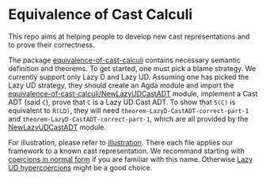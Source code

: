 # Equivalence of Cast Calculi

This repo aims at helping people to develop new cast representations and to prove their correctness.

The package [equivalence-of-cast-calculi](./equivalence-of-cast-calculi) contains necessary semantic definition and theorems.
To get started, one must pick a blame strategy. We currently support only Lazy D and Lazy UD.
Assuming one has picked the Lazy UD strategy, they should create an Agda module and import the 
[equivalence-of-cast-calculi/NewLazyUDCastADT](./equivalence-of-cast-calculi/NewLazyUDCastADT) module,
implement a Cast ADT (said `C`),
prove that `C` is a Lazy UD Cast ADT.
To show that `S(C)` is equivalent to `R(LD)`, they will need `theorem-LazyD-CastADT-correct-part-1` and `theorem-LazyD-CastADT-correct-part-1`, which
are all provided by the [NewLazyUDCastADT](./equivalence-of-cast-calculi/NewLazyUDCastADT) module.

For illustration, please refer to [illustration](./illustration). There each file applies our framework to a known cast representation.
We recommand starting with [coercions in normal form](./illustration/LazyUDCoercionsInNormalForm.agda) if you are familiar with this name.
Otherwise [Lazy UD hypercoercions](illustration/LazyUDHypercoercions.agda) might be a good choice.
